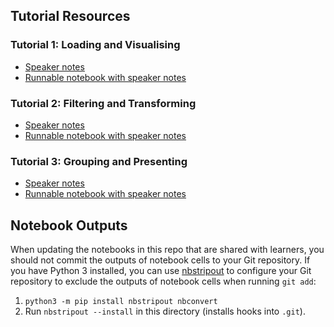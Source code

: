 ## Tutorial Resources

### Tutorial 1: Loading and Visualising

* [Speaker notes](tutorial_1/speaker_notes.html)
* [Runnable notebook with speaker notes](https://colab.research.google.com/github/ben-denham/python-eda/blob/main/tutorial_1/python_eda_tutorial_1_runnable.ipynb)

### Tutorial 2: Filtering and Transforming

* [Speaker notes](tutorial_2/speaker_notes.html)
* [Runnable notebook with speaker notes](https://colab.research.google.com/github/ben-denham/python-eda/blob/main/tutorial_2/python_eda_tutorial_2_runnable.ipynb)

### Tutorial 3: Grouping and Presenting

* [Speaker notes](tutorial_3/speaker_notes.html)
* [Runnable notebook with speaker notes](https://colab.research.google.com/github/ben-denham/python-eda/blob/main/tutorial_3/python_eda_tutorial_3_runnable.ipynb)

## Notebook Outputs

When updating the notebooks in this repo that are shared with
learners, you should not commit the outputs of notebook cells to your
Git repository. If you have Python 3 installed, you can use
[nbstripout](https://github.com/kynan/nbstripout) to configure your
Git repository to exclude the outputs of notebook cells when running
`git add`:

1. `python3 -m pip install nbstripout nbconvert`
2. Run `nbstripout --install` in this directory (installs hooks into
   `.git`).
